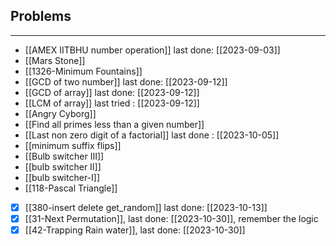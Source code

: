 ## Problems
---
- [[AMEX IITBHU number operation]] last done: [[2023-09-03]]
- [[Mars Stone]]
- [[1326-Minimum Fountains]]
- [[GCD of two number]] last done: [[2023-09-12]]
- [[GCD of array]] last done: [[2023-09-12]]
- [[LCM of array]] last tried : [[2023-09-12]]
- [[Angry Cyborg]]
- [[Find all primes less than a given number]]
- [[Last non zero digit of a factorial]] last done : [[2023-10-05]]
- [[minimum suffix flips]]
- [[Bulb switcher III]]
- [[bulb switcher II]]
- [[bulb switcher-I]]
- [[118-Pascal Triangle]]
- [x] [[380-insert delete get_random]] last done: [[2023-10-13]]
- [x] [[31-Next Permutation]], last done: [[2023-10-30]], remember the logic
- [x] [[42-Trapping Rain water]], last done: [[2023-10-30]]